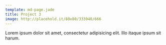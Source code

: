```yaml
---
template: md-page.jade
title: Project 3
image: http://placehold.it/80x80/333940/666
---
```


Lorem ipsum dolor sit amet, consectetur adipisicing elit. Illo itaque ipsum sit harum.